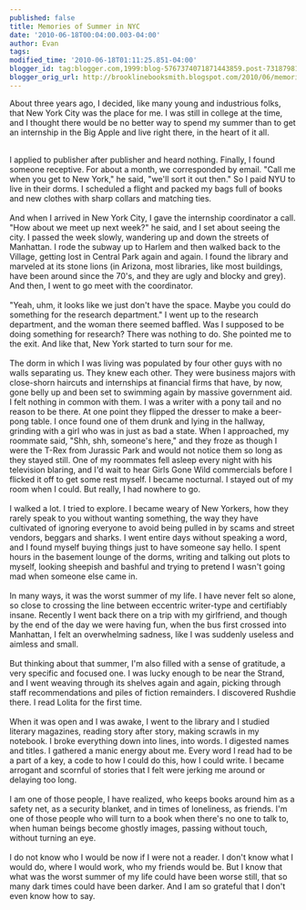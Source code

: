```yaml
---
published: false
title: Memories of Summer in NYC
date: '2010-06-18T00:04:00.003-04:00'
author: Evan
tags: 
modified_time: '2010-06-18T01:11:25.851-04:00'
blogger_id: tag:blogger.com,1999:blog-5767374071871443859.post-7318798192833530060
blogger_orig_url: http://brooklinebooksmith.blogspot.com/2010/06/memories-of-summer-in-nyc.html
---
```


About three years ago, I decided, like many young and industrious folks, that New York City was the place for me. I was still in college at the time, and I thought there would be no better way to spend my summer than to get an internship in the Big Apple and live right there, in the heart of it all.<div><br /></div><div>I applied to publisher after publisher and heard nothing. Finally, I found someone receptive. For about a month, we corresponded by email. "Call me when you get to New York," he said, "we'll sort it out then." So I paid NYU to live in their dorms. I scheduled a flight and packed my bags full of books and new clothes with sharp collars and matching ties.</div><div><br /></div><div>And when I arrived in New York City, I gave the internship coordinator a call. "How about we meet up next week?" he said, and I set about seeing the city. I passed the week slowly, wandering up and down the streets of Manhattan. I rode the subway up to Harlem and then walked back to the Village, getting lost in Central Park again and again. I found the library and marveled at its stone lions (in Arizona, most libraries, like most buildings, have been around since the 70's, and they are ugly and blocky and grey). And then, I went to go meet with the coordinator.</div><div><br /></div><div>"Yeah, uhm, it looks like we just don't have the space. Maybe you could do something for the research department." I went up to the research department, and the woman there seemed baffled. Was I supposed to be doing something for research? There was nothing to do. She pointed me to the exit. And like that, New York started to turn sour for me.</div><div><br /></div><div>The dorm in which I was living was populated by four other guys with no walls separating us. They knew each other. They were business majors with close-shorn haircuts and internships at financial firms that have, by now, gone belly up and been set to swimming again by massive government aid. I felt nothing in common with them. I was a writer with a pony tail and no reason to be there. At one point they flipped the dresser to make a beer-pong table. I once found one of them drunk and lying in the hallway, grinding with a girl who was in just as bad a state. When I approached, my roommate said, "Shh, shh, someone's here," and they froze as though I were the T-Rex from Jurassic Park and would not notice them so long as they stayed still. One of my roommates fell asleep every night with his television blaring, and I'd wait to hear Girls Gone Wild commercials before I flicked it off to get some rest myself. I became nocturnal. I stayed out of my room when I could. But really, I had nowhere to go.</div><div><br /></div><div>I walked a lot. I tried to explore. I became weary of New Yorkers, how they rarely speak to you without wanting something, the way they have cultivated of ignoring everyone to avoid being pulled in by scams and street vendors, beggars and sharks. I went entire days without speaking a word, and I found myself buying things just to have someone say hello. I spent hours in the basement lounge of the dorms, writing and talking out plots to myself, looking sheepish and bashful and trying to pretend I wasn't going mad when someone else came in.</div><div><br /></div><div>In many ways, it was the worst summer of my life. I have never felt so alone, so close to crossing the line between eccentric writer-type and certifiably insane. Recently I went back there on a trip with my girlfriend, and though by the end of the day we were having fun, when the bus first crossed into Manhattan, I felt an overwhelming sadness, like I was suddenly useless and aimless and small.</div><div><br /></div><div>But thinking about that summer, I'm also filled with a sense of gratitude, a very specific and focused one. I was lucky enough to be near the Strand, and I went weaving through its shelves again and again, picking through staff recommendations and piles of fiction remainders. I discovered Rushdie there. I read Lolita for the first time.</div><div><br /></div><div>When it was open and I was awake, I went to the library and I studied literary magazines, reading story after story, making scrawls in my notebook. I broke everything down into lines, into words. I digested names and titles. I gathered a manic energy about me. Every word I read had to be a part of a key, a code to how I could do this, how I could write. I became arrogant and scornful of stories that I felt were jerking me around or delaying too long.</div><div><br /></div><div>I am one of those people, I have realized, who keeps books around him as a safety net, as a security blanket, and in times of loneliness, as friends. I'm one of those people who will turn to a book when there's no one to talk to, when human beings become ghostly images, passing without touch, without turning an eye.</div><div><br /></div><div>I do not know who I would be now if I were not a reader. I don't know what I would do, where I would work, who my friends would be. But I know that what was the worst summer of my life could have been worse still, that so many dark times could have been darker. And I am so grateful that I don't even know how to say.</div>